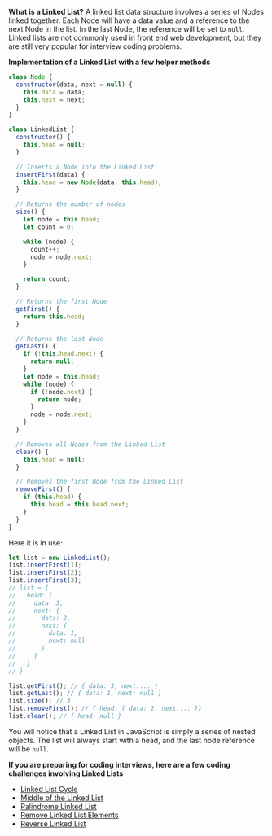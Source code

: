 **What is a Linked List?**
A linked list data structure involves a series of Nodes linked together. Each Node will have a data value and a reference to the next Node in the list. In the last Node, the reference will be set to `null`. Linked lists are not commonly used in front end web development, but they are still very popular for interview coding problems.

**Implementation of a Linked List with a few helper methods**

```js
class Node {
  constructor(data, next = null) {
    this.data = data;
    this.next = next;
  }
}

class LinkedList {
  constructor() {
    this.head = null;
  }

  // Inserts a Node into the Linked List
  insertFirst(data) {
    this.head = new Node(data, this.head);
  }

  // Returns the number of nodes
  size() {
    let node = this.head;
    let count = 0;

    while (node) {
      count++;
      node = node.next;
    }

    return count;
  }

  // Returns the first Node
  getFirst() {
    return this.head;
  }

  // Returns the last Node
  getLast() {
    if (!this.head.next) {
      return null;
    }
    let node = this.head;
    while (node) {
      if (!node.next) {
        return node;
      }
      node = node.next;
    }
  }

  // Removes all Nodes from the Linked List
  clear() {
    this.head = null;
  }

  // Removes the first Node from the Linked List
  removeFirst() {
    if (this.head) {
      this.head = this.head.next;
    }
  }
}
```

Here it is in use:

```js
let list = new LinkedList();
list.insertFirst(1);
list.insertFirst(2);
list.insertFirst(3);
// list = {
//   head: {
//     data: 3,
//     next: {
//       data: 2,
//       next: {
//         data: 1,
//         next: null
//       }
//     }
//   }
// }

list.getFirst(); // { data: 3, next:... }
list.getLast(); // { data: 1, next: null }
list.size(); // 3
list.removeFirst(); // { head: { data: 2, next:... }}
list.clear(); // { head: null }
```

You will notice that a Linked List in JavaScript is simply a series of nested objects. The list will always start with a head, and the last node reference will be `null`.

**If you are preparing for coding interviews, here are a few coding challenges involving Linked Lists**

- [Linked List Cycle](https://leetcode.com/problems/linked-list-cycle/)
- [Middle of the Linked List](https://leetcode.com/problems/middle-of-the-linked-list/)
- [Palindrome Linked List](https://leetcode.com/problems/palindrome-linked-list/)
- [Remove Linked List Elements](https://leetcode.com/problems/remove-linked-list-elements/)
- [Reverse Linked List](https://leetcode.com/problems/reverse-linked-list/)
